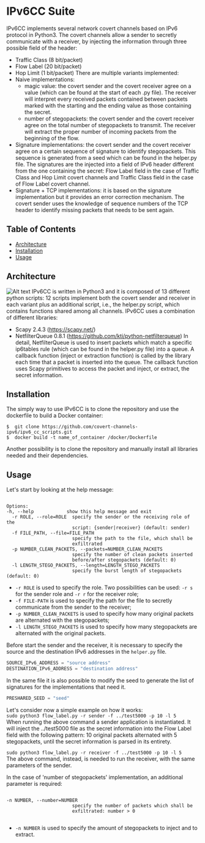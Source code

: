 # IPv6CC Suite
IPv6CC implements several network covert channels based on IPv6 protocol in Python3. The covert channels allow a sender to secretly communicate
with a receiver, by injecting the information through three possible field of the header:

- Traffic Class (8 bit/packet)
- Flow Label (20 bit/packet)
- Hop Limit (1 bit/packet)
There are multiple variants implemented:
- Naive implementations:
	- magic value: the covert sender and the covert receiver agree on a value (which can be found at the start of each .py file). 
	The receiver will interpret every received packets contained between packets marked with the starting and the ending value
	as those containing the secret.
	- number of stegopackets: the covert sender and the covert receiver agree on the total number of stegopackets to transmit.
	The receiver will extract the proper number of incoming packets from the beginning of the flow.
- Signature implementations: the covert sender and the covert receiver agree on a certain sequence of signature to identify stegopackets.
This sequence is generated from a seed which can be found in the helper.py file. The signatures are the injected into a field of IPv6 header
different from the one containing the secret: Flow Label field in the case of Traffic Class and Hop Limit covert channels and Traffic Class field
in the case of Flow Label covert channel.
- Signature + TCP implementations: it is based on the signature implementation but it provides an error correction mechanism. The covert sender uses 
the knowledge of sequence numbers of the TCP header to identify missing packets that needs to be sent again. 

## Table of Contents

- [Architecture](#architecture)
- [Installation](#installation)
- [Usage](#Usage)

## Architecture
![Alt text](https://github.com/Ocram95/IPV6CC_SoftwareX/blob/main/docs/architecture/softarch.jpg)
IPv6CC is written in Python3 and it is composed of 13 different python scripts: 12 scripts implement both the covert sender and receiver in each variant plus
an additional script, i.e., the helper.py script, which contains functions shared among all channels.
IPv6CC uses a combination of different libraries:
- Scapy 2.4.3 (https://scapy.net/)
- NetfilterQueue 0.8.1 (https://github.com/kti/python-netfilterqueue)
In detail, NetfilterQueue is used to insert packets which match a specific ip6tables rule (which can be found in the helper.py file) into a queue. A callback function (inject or extraction function) is called by the library each time that a packet is inserted into the queue. The callback function uses Scapy primitives to access the packet and inject, or extract, the secret information.




## Installation
The simply way to use IPv6CC is to clone the repository and use the dockerfile to build a Docker container:
 ```	
$  git clone https://github.com/covert-channels-ipv6/ipv6_cc_scripts.git
$  docker build -t name_of_container /docker/Dockerfile
 ```
 
 Another possibility is to clone the repository and manually install all libraries needed and their dependencies.

## Usage
Let's start by looking at the help message:

```

Options:
-h, --help            show this help message and exit
  -r ROLE, --role=ROLE  specify the sender or the receiving role of the
                        script: {sender|receiver} (default: sender)
  -f FILE_PATH, --file=FILE_PATH
                        specify the path to the file, which shall be
                        exfiltrated
  -p NUMBER_CLEAN_PACKETS, --packets=NUMBER_CLEAN_PACKETS
                        specify the number of clean packets inserted
                        before/after stegopackets (default: 0)
  -l LENGTH_STEGO_PACKETS, --length=LENGTH_STEGO_PACKETS
                        specify the burst length of stegopackets (default: 0)

```

- ```-r ROLE``` is used to specify the role. Two possibilities can be used: ```-r s``` for the sender role and ```-r r``` for the receiver role;  
- ```-f FILE-PATH``` is used to specify the path for the file to secretly communicate from the sender to the receiver;  
- ```-p NUMBER_CLEAN_PACKETS``` is used to specify how many original packets are alternated with the stegopackets;  
- ```-l LENGTH_STEGO_PACKETS``` is used to specify how many stegopackets are alternated with the original packets.  

Before start the sender and the receiver, it is necessary to specify the source and the destination IPv6 addresses in the ```helper.py``` file. <br/>
```python
SOURCE_IPv6_ADDRESS = "source address"
DESTINATION_IPv6_ADDRESS = "destination address"
```
In the same file it is also possible to modify the seed to generate the list of signatures for the implementations that need it. <br/>
```python
PRESHARED_SEED = "seed"
```

Let's consider now a simple example on how it works: <br/>
```sudo python3 flow_label.py -r sender -f ../test5000 -p 10 -l 5``` <br/>
When running the above command a sender application is instantiated. It will inject the ../test5000 file as the secret information into
the Flow Label field with the following pattern: 10 original packets alternated with 5 stegopackets, until the secret information is parsed in its
entirety. <br/>

```sudo python3 flow_label.py -r receiver -f ../test5000 -p 10 -l 5``` <br/>
The above command, instead, is needed to run the receiver, with the same parameters of the sender.

In the case of 'number of stegopackets' implementation, an additional parameter is required:
```

-n NUMBER, --number=NUMBER
                        specify the number of packets which shall be
                        exfiltrated: number > 0
 
```

- ```-n NUMBER``` is used to specify the amount of stegopackets to inject and to extract.
